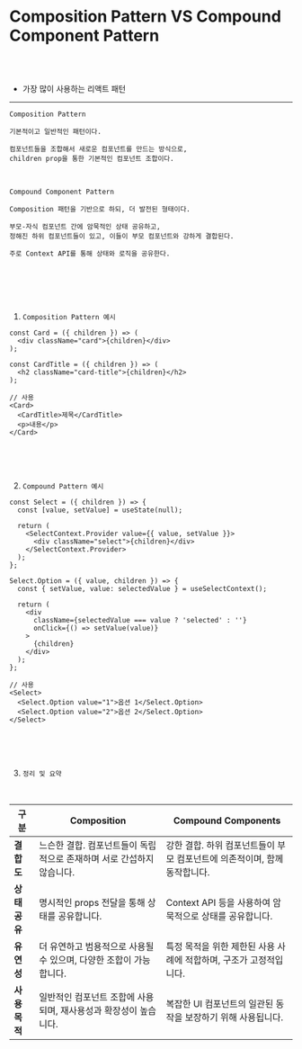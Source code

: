 # Composition Pattern VS Compound Component Pattern

<br />
<br />

* 가장 많이 사용하는 리액트 패턴
---

`Composition Pattern`

```
기본적이고 일반적인 패턴이다.

컴포넌트들을 조합해서 새로운 컴포넌트를 만드는 방식으로,
children prop을 통한 기본적인 컴포넌트 조합이다.
```

<br />

`Compound Component Pattern`

```
Composition 패턴을 기반으로 하되, 더 발전된 형태이다.

부모-자식 컴포넌트 간에 암묵적인 상태 공유하고,
정해진 하위 컴포넌트들이 있고, 이들이 부모 컴포넌트와 강하게 결합된다.

주로 Context API를 통해 상태와 로직을 공유한다.
```

<br />
<br />
<br />
<br />

1. `Composition Pattern 예시` 

```tsx
const Card = ({ children }) => (
  <div className="card">{children}</div>
);

const CardTitle = ({ children }) => (
  <h2 className="card-title">{children}</h2>
);

// 사용
<Card>
  <CardTitle>제목</CardTitle>
  <p>내용</p>
</Card>
```

<br />
<br />
<br />

2. `Compound Pattern 예시`

```tsx
const Select = ({ children }) => {
  const [value, setValue] = useState(null);
  
  return (
    <SelectContext.Provider value={{ value, setValue }}>
      <div className="select">{children}</div>
    </SelectContext.Provider>
  );
};

Select.Option = ({ value, children }) => {
  const { setValue, value: selectedValue } = useSelectContext();
  
  return (
    <div 
      className={selectedValue === value ? 'selected' : ''} 
      onClick={() => setValue(value)}
    >
      {children}
    </div>
  );
};

// 사용
<Select>
  <Select.Option value="1">옵션 1</Select.Option>
  <Select.Option value="2">옵션 2</Select.Option>
</Select>
```

<br />
<br />
<br />

3. `정리 및 요약`

<br />

| 구분       | Composition                                                                 | Compound Components                                                                 |
|------------|------------------------------------------------------------------------------|--------------------------------------------------------------------------------------|
| **결합도** | 느슨한 결합. 컴포넌트들이 독립적으로 존재하며 서로 간섭하지 않습니다.        | 강한 결합. 하위 컴포넌트들이 부모 컴포넌트에 의존적이며, 함께 동작합니다.             |
| **상태 공유** | 명시적인 props 전달을 통해 상태를 공유합니다.                                 | Context API 등을 사용하여 암묵적으로 상태를 공유합니다.                               |
| **유연성** | 더 유연하고 범용적으로 사용될 수 있으며, 다양한 조합이 가능합니다.             | 특정 목적을 위한 제한된 사용 사례에 적합하며, 구조가 고정적입니다.                   |
| **사용 목적** | 일반적인 컴포넌트 조합에 사용되며, 재사용성과 확장성이 높습니다.               | 복잡한 UI 컴포넌트의 일관된 동작을 보장하기 위해 사용됩니다.                          |

